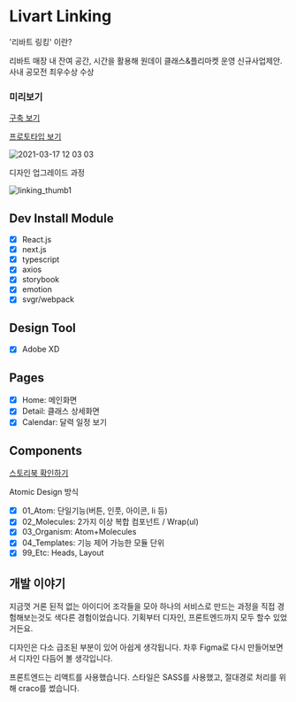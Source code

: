 # Livart Linking

'리바트 링킹' 이란?

리바트 매장 내 잔여 공간, 시간을 활용해 원데이 클래스&플리마켓 운영 신규사업제안.
사내 공모전 최우수상 수상

### 미리보기

[구축 보기](https://ferrari219.github.io/linking)

[프로토타입 보기](https://xd.adobe.com/view/396a5d24-354e-468e-45e6-cb3d07819689-4f5b/screen/6d629aa4-a2c2-4650-868a-3c91d0f62c51)

![2021-03-17 12 03 03](https://user-images.githubusercontent.com/16126002/111408552-cb9d9880-8718-11eb-90b1-2c70d7958b8b.png)

디자인 업그레이드 과정

![linking_thumb1](https://user-images.githubusercontent.com/16126002/111254431-6bdfb880-8658-11eb-9de3-f46c5437fa4b.jpg)

## Dev Install Module

- [x] React.js
- [x] next.js
- [x] typescript
- [x] axios
- [x] storybook
- [x] emotion
- [x] svgr/webpack

## Design Tool

- [x] Adobe XD

## Pages

- [x] Home: 메인화면
- [x] Detail: 클래스 상세화면
- [x] Calendar: 달력 일정 보기

## Components

[스토리북 확인하기]()

Atomic Design 방식

- [x] 01_Atom: 단일기능(버튼, 인풋, 아이콘, li 등)
- [x] 02_Molecules: 2가지 이상 복합 컴포넌트 / Wrap(ul)
- [x] 03_Organism: Atom+Molecules
- [x] 04_Templates: 기능 제어 가능한 모듈 단위
- [x] 99_Etc: Heads, Layout

## 개발 이야기

지금껏 거론 된적 없는 아이디어 조각들을 모아 하나의 서비스로 만드는 과정을
직접 경험해보는것도 색다른 경험이었습니다.
기획부터 디자인, 프론트엔드까지 모두 할수 있었거든요.

디자인은 다소 급조된 부분이 있어 아쉽게 생각됩니다.
차후 Figma로 다시 만들어보면서 디자인 다듬어 볼 생각입니다.

프론트엔드는 리액트를 사용했습니다.
스타일은 SASS를 사용했고, 절대경로 처리를 위해 craco를 썼습니다.
